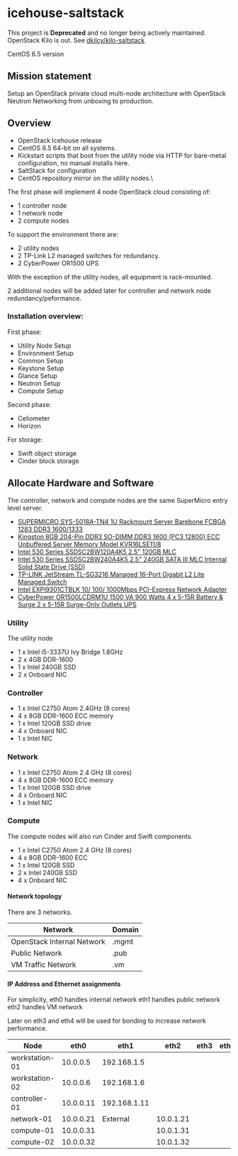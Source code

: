 # icehouse-saltstack

This project is **Deprecated** and no longer being actively maintained. OpenStack Kilo is out.  See [dkilcy/kilo-saltstack](https://github.com/dkilcy/kilo-saltstack)


CentOS 6.5 version

## Mission statement

Setup an OpenStack private cloud multi-node architecture with OpenStack Neutron Networking from unboxing to production.

## Overview

* OpenStack Icehouse release
* CentOS 6.5 64-bit on all systems.
* Kickstart scripts that boot from the utility node via HTTP for bare-metal configuration, no manual installs here.
* SaltStack for configuration
* CentOS repository mirror on the utility nodes.\

The first phase will implement 4 node OpenStack cloud consisting of:

* 1 controller node
* 1 network node
* 2 compute nodes

To support the environment there are:

* 2 utility nodes 
* 2 TP-Link L2 managed switches for redundancy.
* 2 CyberPower OR1500 UPS

With the exception of the utility nodes, all equipment is rack-mounted.

2 additional nodes will be added later for controller and network node redundancy/peformance.

 
### Installation overview:

First phase:

* Utility Node Setup
* Environment Setup
* Common Setup
* Keystone Setup
* Glance Setup
* Neutron Setup
* Compute Setup 

Second phase:

* Celiometer
* Horizon

For storage:

* Swift object storage
* Cinder block storage

## Allocate Hardware and Software

The controller, network and compute nodes are the same SuperMicro entry level server.

- [SUPERMICRO SYS-5018A-TN4 1U Rackmount Server Barebone FCBGA 1283 DDR3 1600/1333][1]
- [Kingston 8GB 204-Pin DDR3 SO-DIMM DDR3 1600 (PC3 12800) ECC Unbuffered Server Memory Model KVR16LSE11/8][2]
- [Intel 530 Series SSDSC2BW120A4K5 2.5" 120GB MLC][3]
- [Intel 530 Series SSDSC2BW240A4K5 2.5" 240GB SATA III MLC Internal Solid State Drive (SSD)][4]
- [TP-LINK JetStream TL-SG3216 Managed 16-Port Gigabit L2 Lite Managed Switch][5]
- [Intel EXPI9301CTBLK 10/ 100/ 1000Mbps PCI-Express Network Adapter][6]
- [CyberPower OR1500LCDRM1U 1500 VA 900 Watts 4 x 5-15R Battery & Surge 2 x 5-15R Surge-Only Outlets UPS][7]

### Utility

The utility node
* 1 x Intel i5-3337U Ivy Bridge 1.8GHz 
* 2 x 4GB DDR-1600
* 1 x Intel 240GB SSD
* 2 x Onboard NIC

### Controller

* 1 x Intel C2750 Atom 2.4GHz (8 cores)
* 4 x 8GB DDR-1600 ECC memory
* 1 x Intel 120GB SSD drive
* 4 x Onboard NIC
* 1 x Intel NIC

### Network

* 1 x Intel C2750 Atom 2.4 GHz (8 cores)
* 4 x 8GB DDR-1600 ECC memory
* 1 x Intel 120GB SSD drive
* 4 x Onboard NIC
* 1 x Intel NIC

### Compute 

The compute nodes will also run Cinder and Swift components.

* 1 x Intel C2750 Atom 2.4 GHz (8 cores)
* 4 x 8GB DDR-1600 ECC 
* 1 x Intel 120GB SSD
* 2 x Intel 240GB SSD
* 4 x Onboard NIC


#### Network topology

There are 3 networks.

Network                     | Domain	
--------------------------- | ------
OpenStack Internal Network  | .mgmt
Public Network              | .pub
VM Traffic Network          | .vm

#### IP Address and Ethernet assignments

For simplicity,
eth0 handles internal network
eth1 handles public network
eth2 handles VM network

Later on eth3 and eth4 will be used for bonding to increase network performance.

Node           | eth0          | eth1           | eth2           | eth3           | eth4
-------------- | ------------- | -------------- | -------------- | -------------- | -------------- |
workstation-01 | 10.0.0.5      | 192.168.1.5    |                |                |                |
workstation-02 | 10.0.0.6      | 192.168.1.6    |                |                |                |
controller-01  | 10.0.0.11     | 192.168.1.11   |                |                |                |
network-01     | 10.0.0.21     | External       | 10.0.1.21      |                |                |
compute-01     | 10.0.0.31     |                | 10.0.1.31      |                |                |
compute-02     | 10.0.0.32     |                | 10.0.1.32      |                |                |


[1]: http://www.newegg.com/Product/Product.aspx?Item=N82E16816101836
[2]: http://www.newegg.com/Product/Product.aspx?Item=N82E16820239702
[3]: http://www.newegg.com/Product/Product.aspx?Item=20-167-177
[4]: http://www.newegg.com/Product/Product.aspx?Item=20-167-177
[5]: http://www.newegg.com/Product/Product.aspx?Item=N82E16833704093
[6]: http://www.newegg.com/Product/Product.aspx?Item=N82E16833106033
[7]: http://www.newegg.com/Product/Product.aspx?Item=N82E16842102095
